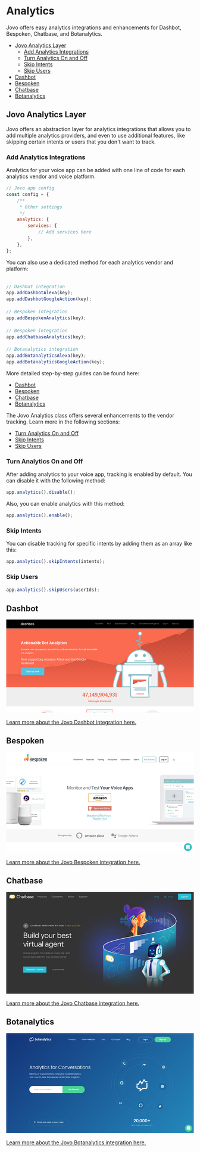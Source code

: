 # Analytics

Jovo offers easy analytics integrations and enhancements for Dashbot, Bespoken, Chatbase, and Botanalytics.

* [Jovo Analytics Layer](#jovo-analytics-layer)
   * [Add Analytics Integrations](#add-analytics-integrations)
   * [Turn Analytics On and Off](#turn-analytics-on-and-off)
   * [Skip Intents](#skip-intents)
   * [Skip Users](#skip-users)
* [Dashbot](#dashbot)
* [Bespoken](#bespoken)
* [Chatbase](#chatbase)
* [Botanalytics](#botanalytics)


## Jovo Analytics Layer

Jovo offers an abstraction layer for analytics integrations that allows you to add multiple analytics providers, and even to use additional features, like skipping certain intents or users that you don't want to track.


### Add Analytics Integrations

Analytics for your voice app can be added with one line of code for each analytics vendor and voice platform.

```javascript
// Jovo app config
const config = {
    /**
     * Other settings
     */
    analytics: {
        services: {
            // Add services here
        },
    },
};
```

You can also use a dedicated method for each analytics vendor and platform:
```javascript

// Dashbot integration
app.addDashbotAlexa(key);
app.addDashbotGoogleAction(key);

// Bespoken integration
app.addBespokenAnalytics(key);

// Bespoken integration
app.addChatbaseAnalytics(key);

// Botanalytics integration
app.addBotanalyticsAlexa(key);
app.addBotanalyticsGoogleAction(key);
```

More detailed step-by-step guides can be found here:

* [Dashbot](#dashbot)
* [Bespoken](#bespoken)
* [Chatbase](#chatbase)
* [Botanalytics](#botanalytics)

The Jovo Analytics class offers several enhancements to the vendor tracking. Learn more in the following sections:

* [Turn Analytics On and Off](#turn-analytics-on-and-off)
* [Skip Intents](#skip-intents)
* [Skip Users](#skip-users)

### Turn Analytics On and Off

After adding analytics to your voice app, tracking is enabled by default. You can disable it with the following method:

```javascript
app.analytics().disable();
```

Also, you can enable analytics with this method:

```javascript
app.analytics().enable();
```

### Skip Intents

You can disable tracking for specific intents by adding them as an array like this:

```javascript
app.analytics().skipIntents(intents);
```

### Skip Users

```javascript
app.analytics().skipUsers(userIds);
```

## Dashbot

[![Dashbot Website](../../img/dashbot-home.jpg)](./dashbot.md './analytics/dashbot')

[Learn more about the Jovo Dashbot integration here.](./dashbot.md './analytics/dashbot')


## Bespoken

[![Bespoken Website](../../img/bespoken-home.jpg)](./bespoken.md './analytics/bespoken')

[Learn more about the Jovo Bespoken integration here.](./bespoken.md './analytics/bespoken')

## Chatbase

[![Chatbase Website](../../img/chatbase-home.jpg)](./chatbase.md './analytics/chatbase')

[Learn more about the Jovo Chatbase integration here.](./chatbase.md './analytics/chatbase')

## Botanalytics

[![Botanalytics Website](../../img/botanalytics-home.jpg)](./botanalytics.md './analytics/botanalytics')

[Learn more about the Jovo Botanalytics integration here.](./botanalytics.md './analytics/botanalytics')


<!--[metadata]: {"description": "Analytics for Alexa Skills and Google Actions with Jovo Integrations",
"route": "analytics" }-->
